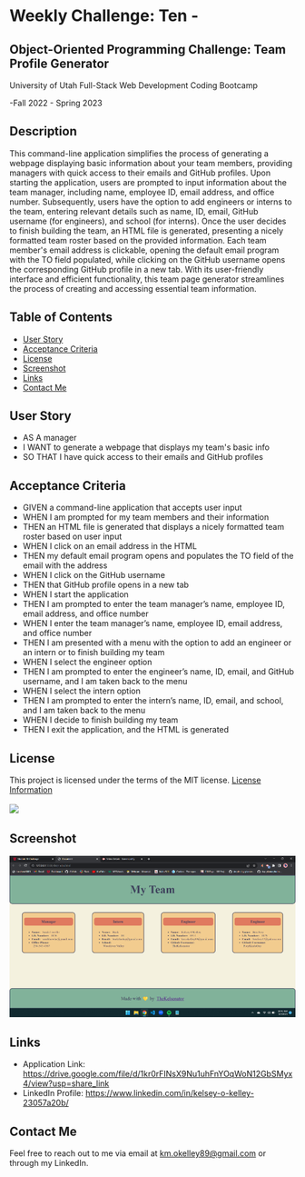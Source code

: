 # Weekly Challenge: Ten -

## Object-Oriented Programming Challenge: Team Profile Generator

University of Utah
Full-Stack Web Development Coding Bootcamp

-Fall 2022 - Spring 2023

## Description

  This command-line application simplifies the process of generating a webpage displaying basic information about your team members, providing managers with quick access to their emails and GitHub profiles. Upon starting the application, users are prompted to input information about the team manager, including name, employee ID, email address, and office number. Subsequently, users have the option to add engineers or interns to the team, entering relevant details such as name, ID, email, GitHub username (for engineers), and school (for interns). Once the user decides to finish building the team, an HTML file is generated, presenting a nicely formatted team roster based on the provided information. Each team member's email address is clickable, opening the default email program with the TO field populated, while clicking on the GitHub username opens the corresponding GitHub profile in a new tab. With its user-friendly interface and efficient functionality, this team page generator streamlines the process of creating and accessing essential team information.

## Table of Contents 

- [User Story](#user-story)
- [Acceptance Criteria](#acceptance-criteria)
- [License](#license)
- [Screenshot](#screenshot)
- [Links](#links)
- [Contact Me](#contact-me)

## User Story

  * AS A manager
  * I WANT to generate a webpage that displays my team's basic info
  * SO THAT I have quick access to their emails and GitHub profiles

## Acceptance Criteria 

  * GIVEN a command-line application that accepts user input
  * WHEN I am prompted for my team members and their information
  * THEN an HTML file is generated that displays a nicely formatted team roster based on user input
  * WHEN I click on an email address in the HTML
  * THEN my default email program opens and populates the TO field of the email with the address
  * WHEN I click on the GitHub username
  * THEN that GitHub profile opens in a new tab
  * WHEN I start the application
  * THEN I am prompted to enter the team manager’s name, employee ID, email address, and office number
  * WHEN I enter the team manager’s name, employee ID, email address, and office number
  * THEN I am presented with a menu with the option to add an engineer or an intern or to finish building my team
  * WHEN I select the engineer option
  * THEN I am prompted to enter the engineer’s name, ID, email, and GitHub username, and I am taken back to the menu
  * WHEN I select the intern option
  * THEN I am prompted to enter the intern’s name, ID, email, and school, and I am taken back to the menu
  * WHEN I decide to finish building my team
  * THEN I exit the application, and the HTML is generated

## License

  This project is licensed under the terms of the MIT license.
  [License Information](https://choosealicense.com/licenses/mit)
  <br/>
  <br/>
  <a href="https://choosealicense.com/licenses/mit">
  <img src="https://img.shields.io/badge/License-MIT-blue" />
  </a>

## Screenshot

  ![alt_text](./images/Screenshot%20(33).png)

## Links

  * Application Link: https://drive.google.com/file/d/1kr0rFINsX9Nu1uhFnYOqWoN12GbSMyx4/view?usp=share_link
  * LinkedIn Profile: https://www.linkedin.com/in/kelsey-o-kelley-23057a20b/

## Contact Me

  Feel free to reach out to me via email at km.okelley89@gmail.com or through my LinkedIn.